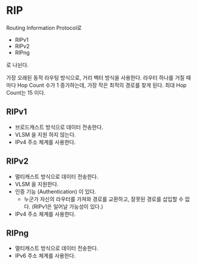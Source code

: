 # RIP

Routing Information Protocol로

- RIPv1
- RIPv2
- RIPng

로 나뉜다.

가장 오래된 동적 라우팅 방식으로, 거리 벡터 방식을 사용한다. 라우터 하나를 거칠 때마다 Hop Count 수가 1 증가하는데, 가장 작은 최적의 경로를 찾게 된다. 최대 Hop Count는 15 이다.

## RIPv1

- 브로드캐스트 방식으로 데이터 전송한다.
- VLSM 을 지원 하지 않는다.
- IPv4 주소 체계를 사용한다.

## RIPv2

- 멀티캐스트 방식으로 데이터 전송한다.
- VLSM 을 지원한다.
- 인증 기능 (Authentication) 이 있다.
    - 누군가 자신의 라우터를 가져와 경로를 교환하고, 잘못된 경로를 삽입할 수 없다. (RIPv1은 일어날 가능성이 있다.)
- IPv4 주소 체계를 사용한다.

## RIPng

- 멀티캐스트 방식으로 데이터 전송한다.
- IPv6 주소 체계를 사용한다.
